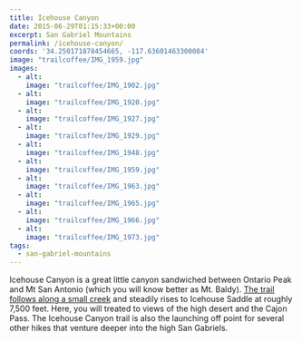 ```yaml
---
title: Icehouse Canyon
date: 2015-06-29T01:15:33+00:00
excerpt: San Gabriel Mountains
permalink: /icehouse-canyon/
coords: '34.250171878454665, -117.63601463300084'
image: "trailcoffee/IMG_1959.jpg"
images:
  - alt: 
    image: "trailcoffee/IMG_1902.jpg"
  - alt: 
    image: "trailcoffee/IMG_1920.jpg"
  - alt: 
    image: "trailcoffee/IMG_1927.jpg"
  - alt: 
    image: "trailcoffee/IMG_1929.jpg"
  - alt: 
    image: "trailcoffee/IMG_1948.jpg"
  - alt: 
    image: "trailcoffee/IMG_1959.jpg"
  - alt: 
    image: "trailcoffee/IMG_1963.jpg"
  - alt: 
    image: "trailcoffee/IMG_1965.jpg"
  - alt: 
    image: "trailcoffee/IMG_1966.jpg"
  - alt: 
    image: "trailcoffee/IMG_1973.jpg"
tags:
  - san-gabriel-mountains
---
```

Icehouse Canyon is a great little canyon sandwiched between Ontario Peak and Mt San Antonio (which you will know better as Mt. Baldy). <a href="http://www.modernhiker.com/2007/04/19/hiking-icehouse-canyon/">The trail follows along a small creek</a> and steadily rises to Icehouse Saddle at roughly 7,500 feet. Here, you will treated to views of the high desert and the Cajon Pass. The Icehouse Canyon trail is also the launching off point for several other hikes that venture deeper into the high San Gabriels.


